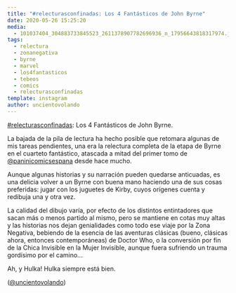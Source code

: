 ```yaml
---
title: "#relecturasconfinadas: Los 4 Fantásticos de John Byrne"
date: 2020-05-26 15:25:20
media: 
  - 101037404_304883733845523_2611378907782696936_n_17956643818317974.jpg
tags: 
  - relectura
  - zonanegativa
  - byrne
  - marvel
  - los4fantasticos
  - tebeos
  - comics
  - relecturasconfinadas
template: instagram
author: uncientovolando
---
```


[#relecturasconfinadas](/tags/relecturasconfinadas): Los 4 Fantásticos de John Byrne.

La bajada de la pila de lectura ha hecho posible que retomara algunas de mis tareas pendientes, una era la relectura completa de la etapa de Byrne en el cuarteto fantástico, atascada a mitad del primer tomo de [@paninicomicsespana](https://instagram.com/paninicomicsespana) desde hace mucho.

Aunque algunas historias y su narración pueden quedarse anticuadas, es una delicia volver a un Byrne con buena mano haciendo una de sus cosas preferidas: jugar con los juguetes de Kirby, cuyos orígenes cuenta y redibuja una y otra vez.

La calidad del dibujo varía, por efecto de los distintos entintadores que sacan más o menos partido al mismo, pero se mantiene en cotas muy altas y las historias nos dejan genialidades como todo ese viaje por la Zona Negativa, bebiendo de la esencia de las aventuras clásicas (bueno, clásicas ahora, entonces contemporáneas) de Doctor Who, o la conversión por fin de la Chica Invisible en la Mujer Invisible, aunque fuera sufriendo un trauma gordísimo por el camino...

Ah, y Hulka! Hulka siempre está bien.

([@uncientovolando](https://instagram.com/uncientovolando))
